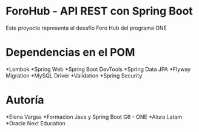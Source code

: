 <h1>ForoHub - API REST con Spring Boot</h1>
Este proyecto representa el desafío Foro Hub del programa ONE

<h1>Dependencias en el POM</h1>
*Lombok
*Spring Web
*Spring Boot DevTools
*Spring Data JPA
*Flyway Migration
*MySQL Driver
*Validation
*Spring Security


<h1>Autoría</h1>
*Elena Vargas
*Formacion Java y Spring Boot G6 - ONE
*Alura Latam
*Oracle Next Education
